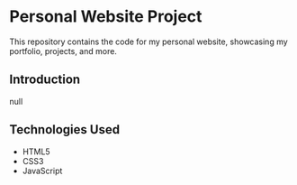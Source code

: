 # Personal Website Project

This repository contains the code for my personal website, showcasing my portfolio, projects, and more.

## Introduction

null

## Technologies Used

- HTML5
- CSS3
- JavaScript

